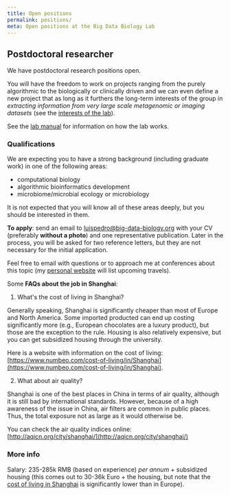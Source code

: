```yaml
---
title: Open positions
permalink: positions/
meta: Open positions at the Big Data Biology Lab
---
```

## Postdoctoral researcher

We have postdoctoral research positions open.

You will have the freedom to work on projects ranging from the purely
algorithmic to the biologically or clinically driven and we can even define a
new project that as long as it furthers the long-term interests of the group in
_extracting information from very large scale metagenomic or imaging datasets_
(see the [interests of the lab](/interests/)).

See the [lab manual](/manual/) for information on how the lab works.

### Qualifications

We are expecting you to have a strong background (including graduate work) in
one of the following areas:

- computational biology
- algorithmic bioinformatics development
- microbiome/microbial ecology or microbiology

It is not expected that you will know all of these areas deeply, but you should
be interested in them.

**To apply**: send an email to
[luispedro@big-data-biology.org](mailto:luispedro@big-data-biology.org) with
your CV (preferably **without a photo**) and one representative publication.
Later in the process, you will be asked for two reference letters, but they are
not necessary for the initial application.

Feel free to email with questions or to approach me at conferences about this
topic (my [personal website](http://luispedro.org) will list upcoming travels).

Some **FAQs about the job in Shanghai**:

1. What's the cost of living in Shanghai?

Generally speaking, Shanghai is significantly cheaper than most of Europe and
North America. Some imported producted can end up costing significantly more
(e.g., European chocolates are a luxury product), but those are the exception
to the rule. Housing is also relatively expensive, but you can get subsidized
housing through the university.

Here is a website with information on the cost of living:
[https://www.numbeo.com/cost-of-living/in/Shanghai](https://www.numbeo.com/cost-of-living/in/Shanghai).

2. What about air quality?

Shanghai is one of the best places in China in terms of air quality, although
it is still bad by international standards. However, because of a high
awareness of the issue in China, air filters are common in public places. Thus,
the total exposure not as large as it would otherwise be.

You can check the air quality indices online:
[http://aqicn.org/city/shanghai/](http://aqicn.org/city/shanghai/)


### More info

Salary: 235-285k RMB (based on experience) _per annum_ + subsidized housing
(this comes out to 30-36k Euro + the housing, but note that the [cost of
living in Shanghai](https://www.numbeo.com/cost-of-living/in/Shanghai) is
significantly lower than in Europe).

